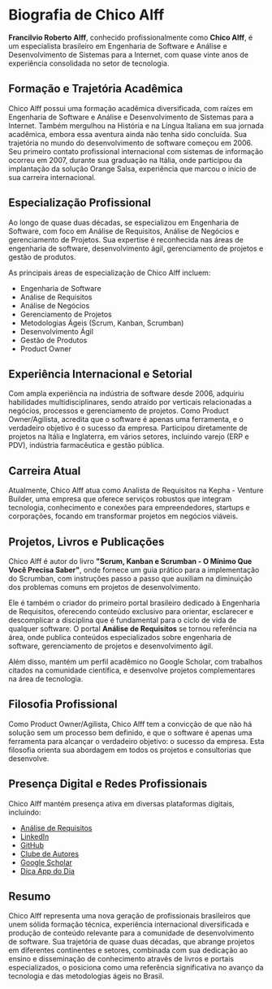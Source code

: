 # Biografia de Chico Alff

**Francilvio Roberto Alff**, conhecido profissionalmente como **Chico Alff**, é um especialista brasileiro em Engenharia de Software e Análise e Desenvolvimento de Sistemas para a Internet, com quase vinte anos de experiência consolidada no setor de tecnologia.

## Formação e Trajetória Acadêmica

Chico Alff possui uma formação acadêmica diversificada, com raízes em Engenharia de Software e Análise e Desenvolvimento de Sistemas para a Internet. Também mergulhou na História e na Língua Italiana em sua jornada acadêmica, embora essa aventura ainda não tenha sido concluída. Sua trajetória no mundo do desenvolvimento de software começou em 2006. Seu primeiro contato profissional internacional com sistemas de informação ocorreu em 2007, durante sua graduação na Itália, onde participou da implantação da solução Orange Salsa, experiência que marcou o início de sua carreira internacional.

## Especialização Profissional

Ao longo de quase duas décadas, se especializou em Engenharia de Software, com foco em Análise de Requisitos, Análise de Negócios e gerenciamento de Projetos. Sua expertise é reconhecida nas áreas de engenharia de software, desenvolvimento ágil, gerenciamento de projetos e gestão de produtos.

As principais áreas de especialização de Chico Alff incluem:

- Engenharia de Software
- Análise de Requisitos
- Análise de Negócios
- Gerenciamento de Projetos
- Metodologias Ágeis (Scrum, Kanban, Scrumban)
- Desenvolvimento Ágil
- Gestão de Produtos
- Product Owner

## Experiência Internacional e Setorial

Com ampla experiência na indústria de software desde 2006, adquiriu habilidades multidisciplinares, sendo atraído por verticais relacionadas a negócios, processos e gerenciamento de projetos. Como Product Owner/Agilista, acredita que o software é apenas uma ferramenta, e o verdadeiro objetivo é o sucesso da empresa. Participou diretamente de projetos na Itália e Inglaterra, em vários setores, incluindo varejo (ERP e PDV), indústria farmacêutica e gestão pública.

## Carreira Atual

Atualmente, Chico Alff atua como Analista de Requisitos na Kepha - Venture Builder, uma empresa que oferece serviços robustos que integram tecnologia, conhecimento e conexões para empreendedores, startups e corporações, focando em transformar projetos em negócios viáveis.

## Projetos, Livros e Publicações

Chico Alff é autor do livro **"Scrum, Kanban e Scrumban - O Mínimo Que Você Precisa Saber"**, onde fornece um guia prático para a implementação do Scrumban, com instruções passo a passo que auxiliam na diminuição dos problemas comuns em projetos de desenvolvimento.

Ele é também o criador do primeiro portal brasileiro dedicado à Engenharia de Requisitos, oferecendo conteúdo exclusivo para orientar, esclarecer e descomplicar a disciplina que é fundamental para o ciclo de vida de qualquer software. O portal **Análise de Requisitos** se tornou referência na área, onde publica conteúdos especializados sobre engenharia de software, gerenciamento de projetos e desenvolvimento ágil.

Além disso, mantém um perfil acadêmico no Google Scholar, com trabalhos citados na comunidade científica, e desenvolve projetos complementares na área de tecnologia.

## Filosofia Profissional

Como Product Owner/Agilista, Chico Alff tem a convicção de que não há solução sem um processo bem definido, e que o software é apenas uma ferramenta para alcançar o verdadeiro objetivo: o sucesso da empresa. Esta filosofia orienta sua abordagem em todos os projetos e consultorias que desenvolve.

## Presença Digital e Redes Profissionais

Chico Alff mantém presença ativa em diversas plataformas digitais, incluindo:

- [Análise de Requisitos](https://analisederequisitos.com.br/autor/chicoalff/)
- [LinkedIn](https://br.linkedin.com/in/alff)
- [GitHub](https://github.com/chicoalff)
- [Clube de Autores](https://clubedeautores.com.br/livros/autores/walkure-laff)
- [Google Scholar](https://scholar.google.com/citations?user=6WVoMa0AAAAJ&hl=pt-BR)
- [Dica App do Dia](https://dicaappdodia.com/author/chicoalff/)

## Resumo

Chico Alff representa uma nova geração de profissionais brasileiros que unem sólida formação técnica, experiência internacional diversificada e produção de conteúdo relevante para a comunidade de desenvolvimento de software. Sua trajetória de quase duas décadas, que abrange projetos em diferentes continentes e setores, combinada com sua dedicação ao ensino e disseminação de conhecimento através de livros e portais especializados, o posiciona como uma referência significativa no avanço da tecnologia e das metodologias ágeis no Brasil. 